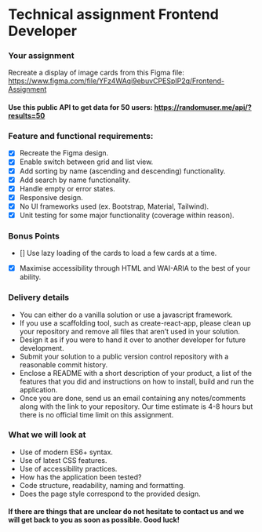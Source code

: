 # Technical assignment Frontend Developer

### Your assignment

Recreate a display of image cards from this Figma file:
https://www.figma.com/file/YFz4WAqi9ebuvCPESpIP2q/Frontend-Assignment

#### Use this public API to get data for 50 users: https://randomuser.me/api/?results=50

### Feature and functional requirements:

-   [x] Recreate the Figma design.
-   [x] Enable switch between grid and list view.
-   [x] Add sorting by name (ascending and descending) functionality.
-   [x] Add search by name functionality.
-   [x] Handle empty or error states.
-   [x] Responsive design.
-   [x] No UI frameworks used (ex. Bootstrap, Material, Tailwind).
-   [x] Unit testing for some major functionality (coverage within reason).

### Bonus Points

-   [] Use lazy loading of the cards to load a few cards at a time.
-   [x] Maximise accessibility through HTML and WAI-ARIA to the best of your ability.

### Delivery details

-   You can either do a vanilla solution or use a javascript framework.
-   If you use a scaffolding tool, such as create-react-app, please clean up your repository and remove
    all files that aren’t used in your solution.
-   Design it as if you were to hand it over to another developer for future development.
-   Submit your solution to a public version control repository with a reasonable commit history.
-   Enclose a README with a short description of your product, a list of the features that you did and
    instructions on how to install, build and run the application.
-   Once you are done, send us an email containing any notes/comments along with the link to your
    repository.
    Our time estimate is 4-8 hours but there is no official time limit on this assignment.

### What we will look at

-   Use of modern ES6+ syntax.
-   Use of latest CSS features.
-   Use of accessibility practices.
-   How has the application been tested?
-   Code structure, readability, naming and formatting.
-   Does the page style correspond to the provided design.

#### If there are things that are unclear do not hesitate to contact us and we will get back to you as soon as possible. Good luck!
